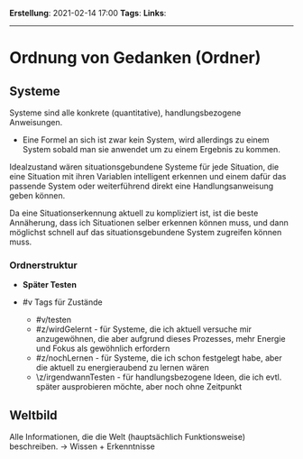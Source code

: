 **Erstellung**: 2021-02-14  17:00
**Tags**:
**Links**:

---
# Ordnung von Gedanken (Ordner)
 
 ## Systeme
 
 Systeme sind alle konkrete (quantitative), handlungsbezogene Anweisungen.
 - Eine Formel an sich ist zwar kein System, wird allerdings zu einem System sobald man sie anwendet um zu einem Ergebnis zu kommen.
 
  Idealzustand wären situationsgebundene Systeme für jede Situation, die eine Situation mit ihren Variablen intelligent erkennen und einem dafür das passende System oder weiterführend direkt eine Handlungsanweisung geben können.
 
 Da eine Situationserkennung aktuell zu kompliziert ist, ist die beste Annäherung, dass ich Situationen selber erkennen können muss, und dann möglichst schnell auf das situationsgebundene System zugreifen können muss.
 
 ### Ordnerstruktur
 - **Später Testen**
 
- \#v Tags für Zustände
	- \#v/testen
	- \#z/wirdGelernt - für Systeme, die ich aktuell versuche mir anzugewöhnen, die aber aufgrund dieses Prozesses, mehr Energie und Fokus als gewöhnlich erfordern
	- \#z/nochLernen - für Systeme, die ich schon festgelegt habe, aber die aktuell zu energieraubend zu lernen wären
	- \z/irgendwannTesten - für handlungsbezogene Ideen, die ich evtl. später ausprobieren möchte, aber noch ohne Zeitpunkt

## Weltbild
Alle Informationen, die die Welt (hauptsächlich Funktionsweise) beschreiben.
-> Wissen + Erkenntnisse